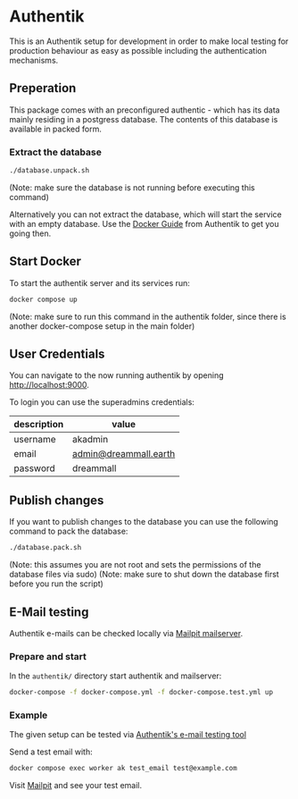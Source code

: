 # Authentik

This is an Authentik setup for development in order to make local testing for production behaviour as easy as possible including the authentication mechanisms.

## Preperation

This package comes with an preconfigured authentic - which has its data mainly residing in a postgress database. The contents of this database is available in packed form.

### Extract the database

```bash
./database.unpack.sh
```

(Note: make sure the database is not running before executing this command)

Alternatively you can not extract the database, which will start the service with an empty database. Use the [Docker Guide](https://goauthentik.io/docs/installation/docker-compose#preparation) from Authentik to get you going then.

## Start Docker

To start the authentik server and its services run:

```bash
docker compose up
```

(Note: make sure to run this command in the authentik folder, since there is another docker-compose setup in the main folder)

## User Credentials

You can navigate to the now running authentik by opening [http://localhost:9000](http://localhost:9000).

To login you can use the superadmins credentials:

| description | value                                          |
| ----------- | ---------------------------------------------- |
| username    | akadmin                                        |
| email       | [admin@dreammall.earth](admin@dreammall.earth) |
| password    | dreammall                                      |

## Publish changes

If you want to publish changes to the database you can use the following command to pack the database:

```bash
./database.pack.sh
```

(Note: this assumes you are not root and sets the permissions of the database files via sudo)
(Note: make sure to shut down the database first before you run the script)

## E-Mail testing

Authentik e-mails can be checked locally via [Mailpit mailserver](https://mailpit.axllent.org/).

### Prepare and start

In the `authentik/` directory start authentik and mailserver:

```bash
docker-compose -f docker-compose.yml -f docker-compose.test.yml up
```

### Example

The given setup can be tested via [Authentik's e-mail testing tool](https://github.com/goauthentik/authentik/blob/main/authentik/stages/email/management/commands/test_email.py)

Send a test email with:
```bash
docker compose exec worker ak test_email test@example.com
```

Visit [Mailpit](http://localhost:8025) and see your test email.
